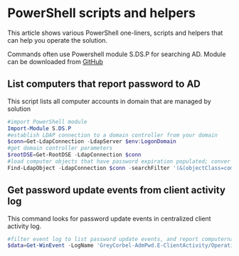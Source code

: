 # PowerShell scripts and helpers
This article shows various PowerShell one-liners, scripts and helpers that can help you operate the solution.

Commands often use Powershell module S.DS.P for searching AD. Module can be downloaded from [GitHub](https://github.com/jformacek/S.DS.P)

## List computers that report password to AD
This script lists all computer accounts in domain that are managed by solution
```powershell
#import PowerShell module
Import-Module S.DS.P
#establish LDAP connection to a domain controller from your domain
$conn=Get-LdapConnection -LdapServer $env:LogonDomain
#get domain controller parameters
$rootDSE=Get-RootDSE -LdapConnection $conn
#load computer objects that have password expiration populated; conver password expiration to datetime and sort ascending by password expiration
Find-LdapObject -LdapConnection $conn -searchFilter '(&(objectClass=computer)(ms-Mcs-AdmPwdExpirationTime=*))' -searchBase $rootDSE.defaultNamingContext -PropertiesToLoad 'cn','ms-Mcs-AdmPwdExpirationTime' | %{$_.'ms-Mcs-AdmPwdExpirationTime'=[DateTime]::FromFileTimeUtc($_.'ms-Mcs-AdmPwdExpirationTime');$_} | select cn,ms-Mcs-AdmPwdExpirationTime | sort ms-Mcs-AdmPwdExpirationTime
```

## Get password update events from client activity log
This command looks for password update events in centralized client activity log.
```powershell
#filter event log to list password update events, and report computername and timestamp when event was logged
$data=Get-WinEvent -LogName 'GreyCorbel-AdmPwd.E-ClientActivity/Operational' -FilterXPath "*[EventData[Data='Admin password updated']]" | select -property @{N='Computer';E={$_.Properties[0].Value}}, @{N='Timestamp';E={$_.TimeCreated}}
```

